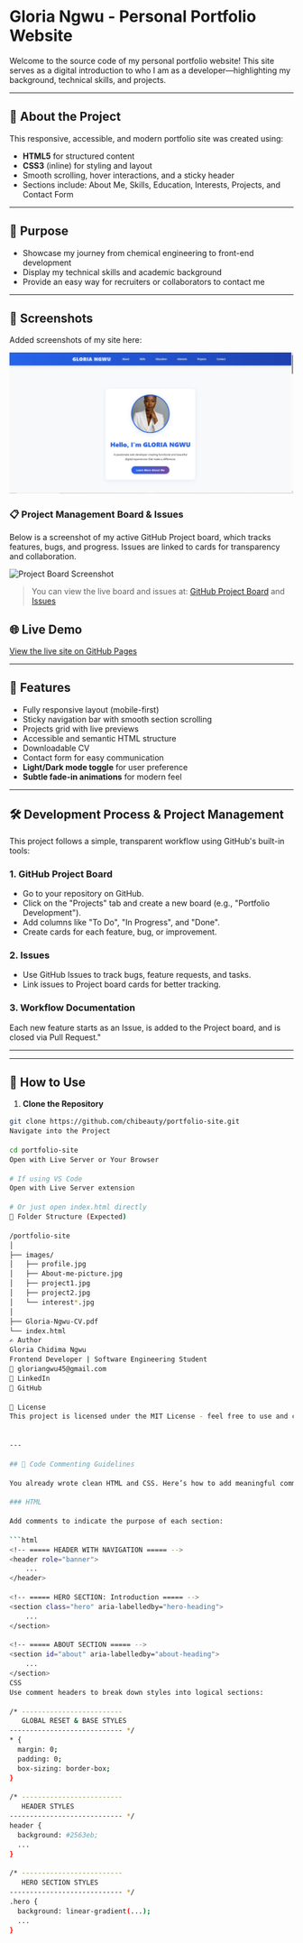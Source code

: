 # Gloria Ngwu - Personal Portfolio Website

Welcome to the source code of my personal portfolio website! This site serves as a digital introduction to who I am as a developer—highlighting my background, technical skills, and projects.

---

## 🌟 About the Project

This responsive, accessible, and modern portfolio site was created using:

- **HTML5** for structured content
- **CSS3** (inline) for styling and layout
- Smooth scrolling, hover interactions, and a sticky header
- Sections include: About Me, Skills, Education, Interests, Projects, and Contact Form

---

## 🎯 Purpose

- Showcase my journey from chemical engineering to front-end development
- Display my technical skills and academic background
- Provide an easy way for recruiters or collaborators to contact me

---



## 📸 Screenshots

Added screenshots of my site here:

![Home Page Screenshot](./project3.jpg)

### 📋 Project Management Board & Issues

Below is a screenshot of my active GitHub Project board, which tracks features, bugs, and progress. Issues are linked to cards for transparency and collaboration.

![Project Board Screenshot](./project-board-screenshot.png)

> You can view the live board and issues at: [GitHub Project Board](https://github.com/chibeauty/July-2025-Cohort-Hackathon-1/projects) and [Issues](https://github.com/chibeauty/July-2025-Cohort-Hackathon-1/issues)

## 🌐 Live Demo

[View the live site on GitHub Pages](https://chibeauty.github.io/July-2025-Cohort-Hackathon-1/)

---

## 🧠 Features

- Fully responsive layout (mobile-first)
- Sticky navigation bar with smooth section scrolling
- Projects grid with live previews
- Accessible and semantic HTML structure
- Downloadable CV
- Contact form for easy communication
- **Light/Dark mode toggle** for user preference
- **Subtle fade-in animations** for modern feel

---

## 🛠️ Development Process & Project Management

This project follows a simple, transparent workflow using GitHub's built-in tools:

### 1. GitHub Project Board
- Go to your repository on GitHub.
- Click on the "Projects" tab and create a new board (e.g., "Portfolio Development").
- Add columns like "To Do", "In Progress", and "Done".
- Create cards for each feature, bug, or improvement.

### 2. Issues
- Use GitHub Issues to track bugs, feature requests, and tasks.
- Link issues to Project board cards for better tracking.

### 3. Workflow Documentation
Each new feature starts as an Issue, is added to the Project board, and is closed via Pull Request."

---

---

## 🚀 How to Use

1. **Clone the Repository**

```bash
git clone https://github.com/chibeauty/portfolio-site.git
Navigate into the Project

cd portfolio-site
Open with Live Server or Your Browser

# If using VS Code
Open with Live Server extension

# Or just open index.html directly
📁 Folder Structure (Expected)

/portfolio-site
│
├── images/
│   ├── profile.jpg
│   ├── About-me-picture.jpg
│   ├── project1.jpg
│   ├── project2.jpg
│   └── interest*.jpg
│
├── Gloria-Ngwu-CV.pdf
└── index.html
✍️ Author
Gloria Chidima Ngwu
Frontend Developer | Software Engineering Student
📧 gloriangwu45@gmail.com
🔗 LinkedIn
🐙 GitHub

📜 License
This project is licensed under the MIT License - feel free to use and customize it for your own portfolio.


---

## 🧾 Code Commenting Guidelines

You already wrote clean HTML and CSS. Here’s how to add meaningful comments:

### HTML

Add comments to indicate the purpose of each section:

```html
<!-- ===== HEADER WITH NAVIGATION ===== -->
<header role="banner">
    ...
</header>

<!-- ===== HERO SECTION: Introduction ===== -->
<section class="hero" aria-labelledby="hero-heading">
    ...
</section>

<!-- ===== ABOUT SECTION ===== -->
<section id="about" aria-labelledby="about-heading">
    ...
</section>
CSS
Use comment headers to break down styles into logical sections:

/* -------------------------
   GLOBAL RESET & BASE STYLES
---------------------------- */
* {
  margin: 0;
  padding: 0;
  box-sizing: border-box;
}

/* -------------------------
   HEADER STYLES
---------------------------- */
header {
  background: #2563eb;
  ...
}

/* -------------------------
   HERO SECTION STYLES
---------------------------- */
.hero {
  background: linear-gradient(...);
  ...
}
